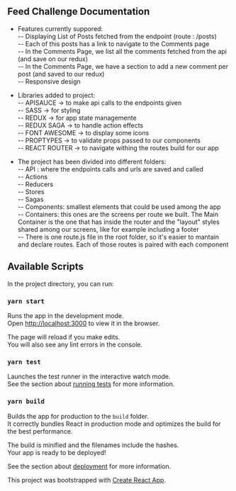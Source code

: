 ## Feed Challenge Documentation

- Features currently suppored:<br />
  -- Displaying List of Posts fetched from the endpoint (route : /posts)<br />
  -- Each of this posts has a link to navigate to the Comments page<br />
  -- In the Comments Page, we list all the comments fetched from the api (and save on our redux)<br />
  -- In the Comments Page, we have a section to add a new comment per post (and saved to our redux)<br />
  -- Responsive design<br />

- Libraries added to project:<br />
  -- APISAUCE -> to make api calls to the endpoints given<br />
  -- SASS -> for styling<br />
  -- REDUX -> for app state managemente<br />
  -- REDUX SAGA -> to handle action effects<br />
  -- FONT AWESOME -> to display some icons<br />
  -- PROPTYPES -> to validate props passed to our components<br />
  -- REACT ROUTER -> to navigate withing the routes build for our app<br />

- The project has been divided into different folders:<br />
  -- API : where the endpoints calls and urls are saved and called<br />
  -- Actions<br />
  -- Reducers<br />
  -- Stores<br />
  -- Sagas<br />
  -- Components: smallest elements that could be used among the app<br />
  -- Containers: this ones are the screens per route we built. The Main Container is the one that has inside the router and the "layout" styles shared among our screens, like for example including a footer<br />
  -- There is one route.js file in the root folder, so it's easier to mantain and declare routes. Each of those routes is paired with each component<br />

## Available Scripts

In the project directory, you can run:

### `yarn start`

Runs the app in the development mode.<br />
Open [http://localhost:3000](http://localhost:3000) to view it in the browser.

The page will reload if you make edits.<br />
You will also see any lint errors in the console.

### `yarn test`

Launches the test runner in the interactive watch mode.<br />
See the section about [running tests](https://facebook.github.io/create-react-app/docs/running-tests) for more information.

### `yarn build`

Builds the app for production to the `build` folder.<br />
It correctly bundles React in production mode and optimizes the build for the best performance.

The build is minified and the filenames include the hashes.<br />
Your app is ready to be deployed!

See the section about [deployment](https://facebook.github.io/create-react-app/docs/deployment) for more information.

This project was bootstrapped with [Create React App](https://github.com/facebook/create-react-app).
